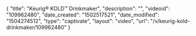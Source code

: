 {
    "title": "Keurig&reg; KOLD&trade; Drinkmaker",
    "description": "",
    "videoid": "109962480",
    "date_created": "1502517521",
    "date_modified": "1504274512",
    "type": "captivate",
    "layout": "video",
    "url": "\/v\/keurig-kold-drinkmaker\/109962480"
}